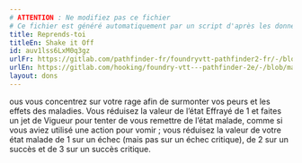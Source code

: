 ```yaml
---
# ATTENTION : Ne modifiez pas ce fichier
# Ce fichier est généré automatiquement par un script d'après les données du module Foundry VTT officiel et de sa traduction
title: Reprends-toi
titleEn: Shake it Off
id: auv1lss6LxM0q3gz
urlFr: https://gitlab.com/pathfinder-fr/foundryvtt-pathfinder2-fr/-/blob/master/data/feats/auv1lss6LxM0q3gz.htm
urlEn: https://gitlab.com/hooking/foundry-vtt---pathfinder-2e/-/blob/master/packs/data/feats.db/shake-it-off.json
layout: dons
---
```

ous vous concentrez sur votre rage afin de surmonter vos peurs et les effets des maladies. Vous réduisez la valeur de l’état Effrayé de 1 et faites un jet de Vigueur pour tenter de vous remettre de l’état malade, comme si vous aviez utilisé une action pour vomir ; vous réduisez la valeur de votre état malade de 1 sur un échec (mais pas sur un échec critique), de 2 sur un succès et de 3 sur un succès critique.
